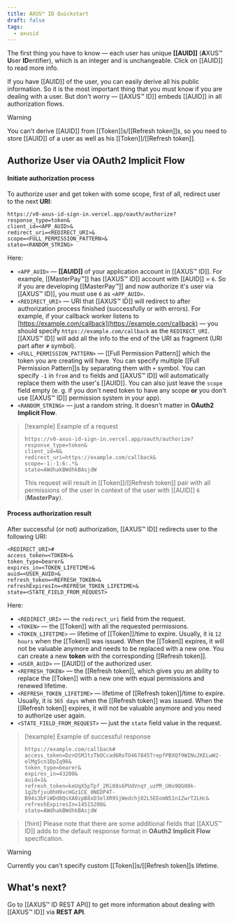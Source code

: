 ```yaml
---
title: AXUS™ ID Quickstart
draft: false
tags:
  - axusid
---
```

The first thing you have to know — each user has unique **[[AUID]]** (**A**XUS™ **U**ser **ID**entifier), which is an integer and is unchangeable. Click on [[AUID]] to read more info.

If you have [[AUID]] of the user, you can easily derive all his public information. So it is the most important thing that you must know if you are dealing with a user. But don't worry — [[AXUS™ ID]] embeds [[AUID]] in all authorization flows.

> [!warning]
> You can't derive [[AUID]] from [[Token]]s/[[Refresh token]]s, so you need to store [[AUID]] of a user as well as his [[Token]]/[[Refresh token]].

## Authorize User via OAuth2 Implicit Flow

#### Initiate authorization process

To authorize user and get token with some scope, first of all, redirect user to the next **URI**:

```http
https://v0-axus-id-sign-in.vercel.app/oauth/authorize?
response_type=token&
client_id=<APP_AUID>&
redirect_uri=<REDIRECT_URI>&
scope=<FULL_PERMISSION_PATTERN>&
state=<RANDOM_STRING>
```

Here:

* `<APP_AUID>` — **[[AUID]]** of your application account in [[AXUS™ ID]]. For example, [[MasterPay™]] has [[AXUS™ ID]] account with [[AUID]] = `6`. So if you are developing [[MasterPay™]] and now authorize it's user via [[AXUS™ ID]], you must use `6` as `<APP_AUID>`.
* `<REDIRECT_URI>` — URI that [[AXUS™ ID]] will redirect to after authorization process finished (successfully or with errors). For example, if your callback worker listens to [https://example.com/callback](https://example.com/callback) — you should specify `https://example.com/callback` as the `REDIRECT_URI`. [[AXUS™ ID]] will add all the info to the end of the URI as fragment (URI part after `#` symbol).
* `<FULL_PERMISSION_PATTERN>` — [[Full Permission Pattern]] which the token you are creating will have. You can specify multiple [[Full Permission Pattern]]s by separating them with `+` symbol. You can specify `-1` in `from` and `to` fields and [[AXUS™ ID]] will automatically replace them with the user's [[AUID]].
  You can also just leave the `scope` field empty (e. g. if you don't need token to have any scope **or** you don't use [[AXUS™ ID]] permission system in your app).
* `<RANDOM_STRING>` — just a random string. It doesn't matter in **OAuth2 Implicit Flow**.

> [!example] Example of a request
> ```http
> https://v0-axus-id-sign-in.vercel.app/oauth/authorize?
> response_type=token&
> client_id=6&
> redirect_uri=https://example.com/callback&
> scope=-1:-1:6:.*&
> state=AWdhakBWdhkBAsjdW
> ```
> This request will result in [[Token]]/[[Refresh token]] pair with all permissions of the user in context of the user with [[AUID]] `6` (**MasterPay**).

#### Process authorization result

After successful (or not) authorization, [[AXUS™ ID]] redirects user to the following URI:

```http
<REDIRECT_URI>#
access_token=<TOKEN>&
token_type=bearer&
expires_in=<TOKEN_LIFETIME>&
auid=<USER_AUID>&
refresh_token=<REFRESH_TOKEN>&
refreshExpiresIn=<REFRESH_TOKEN_LIFETIME>&
state=<STATE_FIELD_FROM_REQUEST>
```

Here:

* `<REDIRECT_URI>` — the `redirect_uri` field from the request.
* `<TOKEN>` — the [[Token]] with all the requested permissions.
* `<TOKEN_LIFETIME>` — lifetime of [[Token]]/time to expire. Usually, it is `12 hours` when the [[Token]] was issued. When the [[Token]] expires, it will not be valuable anymore and needs to be replaced with a new one. You can create a new **token** with the corresponding [[Refresh token]].
* `<USER_AUID>` — [[AUID]] of the authorized user.
* `<REFRESH_TOKEN>` — the [[Refresh token]], which gives you an ability to replace the [[Token]] with a new one with equal permissions and renewed lifetime.
* `<REFRESH_TOKEN_LIFETIME>` — lifetime of [[Refresh token]]/time to expire. Usually, it is `365 days` when the [[Refresh token]] was issued. When the [[Refresh token]] expires, it will not be valuable anymore and you need to authorize user again.
* `<STATE_FIELD_FROM_REQUEST>` — just the `state` field value in the request.

> [!example] Example of successful response
> ```http
> https://example.com/callback#
> access_token=DznOSMJtzTbOCcad6RoTO467845TrepfPBXQf9WINuJKELwW2-elMg5cn1DpIq96&
> token_type=bearer&
> expires_in=43200&
> auid=1&
> refresh_token=keUqX5pTpf_2Ri08s6PUdVnqY_uzPR_U0o9QG00k-1g2bfjvu0hH9vcHGz1CE_0NEDP4T-B94s3bFiWDd8QsXA0zpB8xD3elXR9SjWedchj02L5EEomN51n1ZwrT2LHc&
> refreshExpiresIn=14515200&
> state=AWdhakBWdhkBAsjdW
> ```

> [!hint]
> Please note that there are some additional fields that [[AXUS™ ID]] adds to the default response format in **OAuth2 Implicit Flow** specification.

> [!warning]
> Currently you can't specify custom [[Token]]s/[[Refresh token]]s lifetime.

## What's next?
Go to [[AXUS™ ID REST API]] to get more information about dealing with [[AXUS™ ID]] via **REST API**.